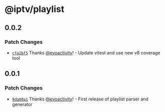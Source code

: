 # @iptv/playlist

## 0.0.2

### Patch Changes

- [`cfa2bf5`](https://github.com/ektotv/playlist/commit/cfa2bf549c9daece49727dba82d476f4c328b800) Thanks [@evoactivity](https://github.com/evoactivity)! - Update vitest and use new v8 coverage tool

## 0.0.1

### Patch Changes

- [`9da80a1`](https://github.com/ektotv/playlist/commit/9da80a1942a6c0797fe91bdaad42f3875a9e645c) Thanks [@evoactivity](https://github.com/evoactivity)! - First release of playlist parser and generator
